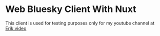 # Web Bluesky Client With Nuxt

This client is used for testing purposes only for my youtube channel at [Erik.video](http://erik.video)
